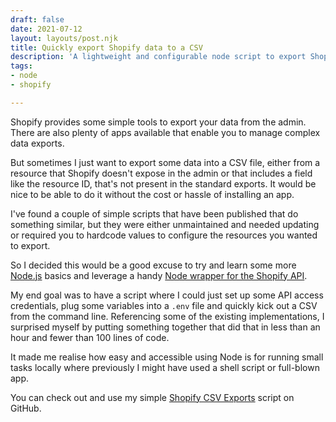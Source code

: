 ```yaml
---
draft: false
date: 2021-07-12
layout: layouts/post.njk
title: Quickly export Shopify data to a CSV
description: 'A lightweight and configurable node script to export Shopify data. '
tags:
- node
- shopify

---
```

Shopify provides some simple tools to export your data from the admin. There are also plenty of apps available that enable you to manage complex data exports.

But sometimes I just want to export some data into a CSV file, either from a resource that Shopify doesn't expose in the admin or that includes a field like the resource ID, that's not present in the standard exports. It would be nice to be able to do it without the cost or hassle of installing an app.

I've found a couple of simple scripts that have been published that do something similar, but they were either unmaintained and needed updating or required you to hardcode values to configure the resources you wanted to export.

So I decided this would be a good excuse to try and learn some more [Node.js](https://nodejs.org/) basics and leverage a handy [Node wrapper for the Shopify API](https://www.npmjs.com/package/shopify-api-node).

My end goal was to have a script where I could just set up some API access credentials, plug some variables into a `.env` file and quickly kick out a CSV from the command line. Referencing some of the existing implementations, I surprised myself by putting something together that did that in less than an hour and fewer than 100 lines of code.

It made me realise how easy and accessible using Node is for running small tasks locally where previously I might have used a shell script or full-blown app.

You can check out and use my simple [Shopify CSV Exports](https://github.com/mikenewbuild/shopify-csv-export) script on GitHub.
